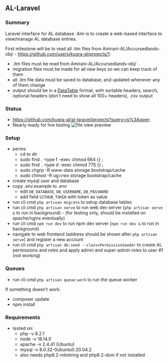 ## AL-Laravel 

### Summary
Laravel interface for AL database. Aim is to create a web-based interface to view/manage AL database entries. 

First milestone will be to read all .itm files from Amirani-AL/Accursedlands-obj/ - https://github.com/users/kugra-al/projects/1:
- .itm files must be read from Amirani-AL/Accursedlands-obj/
- migration files must be made for all new keys so we can keep track of them
- all .itm file data must be saved to database, and updated whenever any of them change 
- output should be in a [DataTable](https://datatables.net/examples/basic_init/multi_col_sort.html) format, with sortable headers, search, optional headers (don't need to show all 100+ headers), .csv output

### Status
- https://github.com/kugra-al/al-laravel/projects?query=is%3Aopen
- Nearly ready for live testing 
![file view preview](https://media.discordapp.net/attachments/634069769267576832/1072121005922861136/Screenshot_20230206_134448.png)

### Setup

- perms 
   - cd to dir
   - sudo find . -type f -exec chmod 664 {} \;
   - sudo find . -type d -exec chmod 775 {} \;
   - sudo chgrp -R www-data storage bootstrap/cache
   - sudo chmod -R ug+rwx storage bootstrap/cache
- create mysql user and database
- copy .env.example to .env
   - edit `DB_DATABASE`, `DB_USERNAME`, `DB_PASSWORD`
   - add field `GITHUB_TOKEN` with token as value
- run cli cmd `php artisan migrate` to setup database tables
- run cli cmd `php artisan serve` to run web dev server (`php artisan serve &` to run in background) - (for testing only, should be installed on apache/nginx eventually)
- run cli cmd `npm run dev` to run npm dev server (`npm run dev &` to run in background)
- navigate to web frontend (address should be shown after `php artisan serve`) and register a new account
- run cli cmd `php artisan db:seed --class=PermissionSeeder` to create AL permissions and roles and apply admin and super-admin roles to user #1 (not working)

### Queues
- run cli cmd `php artisan queue:work` to run the queue worker

If something doesn't work:
- composer update
- npm install

### Requirements
- tested on: 
   - php -v 8.2.1
   - node -v 18.14.0
   - apache -v 2.4.41 (Ubuntu)
   - mysql -v 8.0.32-0ubuntu0.20.04.2
   - also needs php8.2-mbstring and php8.2-dom if not installed
